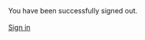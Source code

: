 ---
---

<div class="mdl-card__supporting-text">
    You have been successfully signed out.
</div>

<br>

<div class="mdl-card__actions mdl-card--border">
    <a class="mdl-button mdl-button--accent mdl-js-button mdl-js-ripple-effect" href="{{ site.baseurl }}/auth/sign-in">
        Sign in
    </a>
</div>
